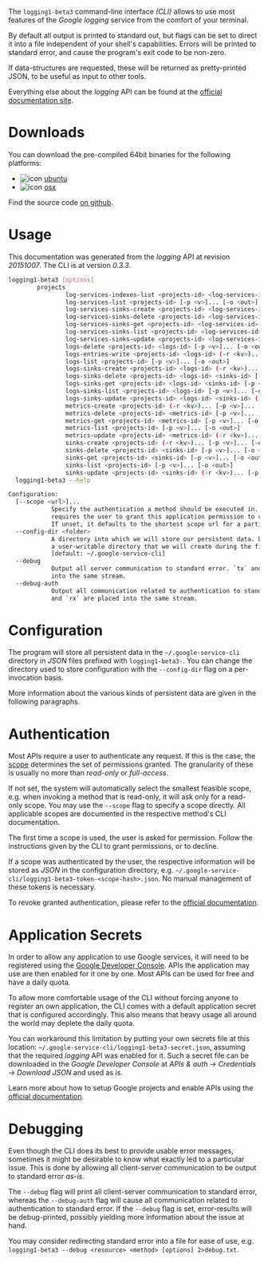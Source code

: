<!---
DO NOT EDIT !
This file was generated automatically from 'src/mako/cli/README.md.mako'
DO NOT EDIT !
-->
The `logging1-beta3` command-line interface *(CLI)* allows to use most features of the *Google logging* service from the comfort of your terminal.

By default all output is printed to standard out, but flags can be set to direct it into a file independent of your shell's
capabilities. Errors will be printed to standard error, and cause the program's exit code to be non-zero.

If data-structures are requested, these will be returned as pretty-printed JSON, to be useful as input to other tools.

Everything else about the *logging* API can be found at the
[official documentation site](https://cloud.google.com/logging/docs/).

# Downloads

You can download the pre-compiled 64bit binaries for the following platforms:

* ![icon](http://megaicons.net/static/img/icons_sizes/6/140/16/ubuntu-icon.png) [ubuntu](http://dl.byronimo.de/google.rs/cli/0.3.3/ubuntu/logging1-beta3.tar.gz)
* ![icon](http://hydra-media.cursecdn.com/wow.gamepedia.com/a/a2/Apple-icon-16x16.png?version=25ddd67ac3dd3b634478e3978b76cb74) [osx](http://dl.byronimo.de/google.rs/cli/0.3.3/osx/logging1-beta3.tar.gz)

Find the source code [on github](https://github.com/Byron/google-apis-rs/tree/master/gen/logging1_beta3-cli).

# Usage

This documentation was generated from the *logging* API at revision *20151007*. The CLI is at version *0.3.3*.

```bash
logging1-beta3 [options]
        projects
                log-services-indexes-list <projects-id> <log-services-id> [-p <v>]... [-o <out>]
                log-services-list <projects-id> [-p <v>]... [-o <out>]
                log-services-sinks-create <projects-id> <log-services-id> (-r <kv>)... [-p <v>]... [-o <out>]
                log-services-sinks-delete <projects-id> <log-services-id> <sinks-id> [-p <v>]... [-o <out>]
                log-services-sinks-get <projects-id> <log-services-id> <sinks-id> [-p <v>]... [-o <out>]
                log-services-sinks-list <projects-id> <log-services-id> [-p <v>]... [-o <out>]
                log-services-sinks-update <projects-id> <log-services-id> <sinks-id> (-r <kv>)... [-p <v>]... [-o <out>]
                logs-delete <projects-id> <logs-id> [-p <v>]... [-o <out>]
                logs-entries-write <projects-id> <logs-id> (-r <kv>)... [-p <v>]... [-o <out>]
                logs-list <projects-id> [-p <v>]... [-o <out>]
                logs-sinks-create <projects-id> <logs-id> (-r <kv>)... [-p <v>]... [-o <out>]
                logs-sinks-delete <projects-id> <logs-id> <sinks-id> [-p <v>]... [-o <out>]
                logs-sinks-get <projects-id> <logs-id> <sinks-id> [-p <v>]... [-o <out>]
                logs-sinks-list <projects-id> <logs-id> [-p <v>]... [-o <out>]
                logs-sinks-update <projects-id> <logs-id> <sinks-id> (-r <kv>)... [-p <v>]... [-o <out>]
                metrics-create <projects-id> (-r <kv>)... [-p <v>]... [-o <out>]
                metrics-delete <projects-id> <metrics-id> [-p <v>]... [-o <out>]
                metrics-get <projects-id> <metrics-id> [-p <v>]... [-o <out>]
                metrics-list <projects-id> [-p <v>]... [-o <out>]
                metrics-update <projects-id> <metrics-id> (-r <kv>)... [-p <v>]... [-o <out>]
                sinks-create <projects-id> (-r <kv>)... [-p <v>]... [-o <out>]
                sinks-delete <projects-id> <sinks-id> [-p <v>]... [-o <out>]
                sinks-get <projects-id> <sinks-id> [-p <v>]... [-o <out>]
                sinks-list <projects-id> [-p <v>]... [-o <out>]
                sinks-update <projects-id> <sinks-id> (-r <kv>)... [-p <v>]... [-o <out>]
  logging1-beta3 --help

Configuration:
  [--scope <url>]...
            Specify the authentication a method should be executed in. Each scope
            requires the user to grant this application permission to use it.
            If unset, it defaults to the shortest scope url for a particular method.
  --config-dir <folder>
            A directory into which we will store our persistent data. Defaults to
            a user-writable directory that we will create during the first invocation.
            [default: ~/.google-service-cli]
  --debug
            Output all server communication to standard error. `tx` and `rx` are placed
            into the same stream.
  --debug-auth
            Output all communication related to authentication to standard error. `tx`
            and `rx` are placed into the same stream.

```

# Configuration

The program will store all persistent data in the `~/.google-service-cli` directory in *JSON* files prefixed with `logging1-beta3-`.  You can change the directory used to store configuration with the `--config-dir` flag on a per-invocation basis.

More information about the various kinds of persistent data are given in the following paragraphs.

# Authentication

Most APIs require a user to authenticate any request. If this is the case, the [scope][scopes] determines the 
set of permissions granted. The granularity of these is usually no more than *read-only* or *full-access*.

If not set, the system will automatically select the smallest feasible scope, e.g. when invoking a
method that is read-only, it will ask only for a read-only scope. 
You may use the `--scope` flag to specify a scope directly. 
All applicable scopes are documented in the respective method's CLI documentation.

The first time a scope is used, the user is asked for permission. Follow the instructions given 
by the CLI to grant permissions, or to decline.

If a scope was authenticated by the user, the respective information will be stored as *JSON* in the configuration
directory, e.g. `~/.google-service-cli/logging1-beta3-token-<scope-hash>.json`. No manual management of these tokens
is necessary.

To revoke granted authentication, please refer to the [official documentation][revoke-access].

# Application Secrets

In order to allow any application to use Google services, it will need to be registered using the 
[Google Developer Console][google-dev-console]. APIs the application may use are then enabled for it
one by one. Most APIs can be used for free and have a daily quota.

To allow more comfortable usage of the CLI without forcing anyone to register an own application, the CLI
comes with a default application secret that is configured accordingly. This also means that heavy usage
all around the world may deplete the daily quota.

You can workaround this limitation by putting your own secrets file at this location: 
`~/.google-service-cli/logging1-beta3-secret.json`, assuming that the required *logging* API 
was enabled for it. Such a secret file can be downloaded in the *Google Developer Console* at 
*APIs & auth -> Credentials -> Download JSON* and used as is.

Learn more about how to setup Google projects and enable APIs using the [official documentation][google-project-new].


# Debugging

Even though the CLI does its best to provide usable error messages, sometimes it might be desirable to know
what exactly led to a particular issue. This is done by allowing all client-server communication to be 
output to standard error *as-is*.

The `--debug` flag will print all client-server communication to standard error, whereas the `--debug-auth` flag
will cause all communication related to authentication to standard error.
If the `--debug` flag is set, error-results will be debug-printed, possibly yielding more information about the 
issue at hand.

You may consider redirecting standard error into a file for ease of use, e.g. `logging1-beta3 --debug <resource> <method> [options] 2>debug.txt`.


[scopes]: https://developers.google.com/+/api/oauth#scopes
[revoke-access]: http://webapps.stackexchange.com/a/30849
[google-dev-console]: https://console.developers.google.com/
[google-project-new]: https://developers.google.com/console/help/new/